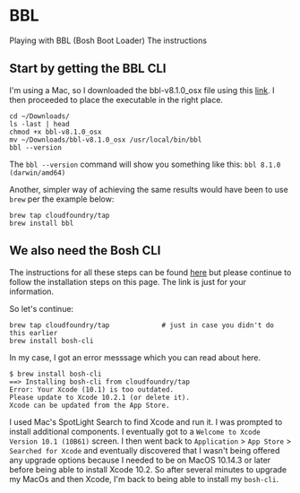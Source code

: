 # BBL
Playing with BBL (Bosh Boot Loader)
The instructions

## Start by getting the BBL CLI

I'm using a Mac, so I downloaded the bbl-v8.1.0_osx file using this [link](https://github.com/cloudfoundry/bosh-bootloader/releases). I then proceeded to place the executable in the right place.

```
cd ~/Downloads/
ls -last | head
chmod +x bbl-v8.1.0_osx 
mv ~/Downloads/bbl-v8.1.0_osx /usr/local/bin/bbl
bbl --version
```
The `bbl --version` command will show you something like this: `bbl 8.1.0 (darwin/amd64)`

Another, simpler way of achieving the same results would have been to use `brew` per the example below:

```
brew tap cloudfoundry/tap
brew install bbl
```

## We also need the Bosh CLI

The instructions for all these steps can be found [here](https://github.com/cloudfoundry/bosh-bootloader) but please continue to follow the installation steps on this page. The link is just for your information.

So let's continue:

```
brew tap cloudfoundry/tap             # just in case you didn't do this earlier
brew install bosh-cli
```

In my case, I got an error messsage which you can read about here.



```
$ brew install bosh-cli
==> Installing bosh-cli from cloudfoundry/tap
Error: Your Xcode (10.1) is too outdated.
Please update to Xcode 10.2.1 (or delete it).
Xcode can be updated from the App Store.
```

I used Mac's SpotLight Search to find Xcode and run it. I was prompted to install additional components. I eventually got to a `Welcome to Xcode Version 10.1 (10B61)` screen. I then went back to `Application` > `App Store` > `Searched for Xcode` and eventually discovered that I wasn't being offered any upgrade options because I needed to be on MacOS 10.14.3 or later before being able to install Xcode 10.2. 
So after several minutes to upgrade my MacOs and then Xcode, I'm back to being able to install my `bosh-cli`.







